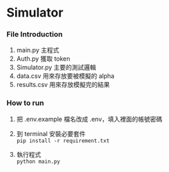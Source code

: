 # Simulator
### File Introduction
1. main.py 主程式 </br>
2. Auth.py 獲取 token </br>
3. Simulator.py 主要的測試邏輯 </br>
4. data.csv 用來存放要被模擬的 alpha </br>
5. results.csv 用來存放模擬完的結果 </br>

### How to run
1. 把 .env.example 檔名改成 .env，填入裡面的帳號密碼 </br>

2. 到 terminal 安裝必要套件 </br>
```pip install -r requirement.txt```

3. 執行程式 </br>
```python main.py```